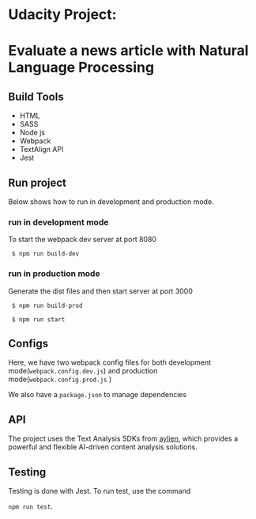 # Udacity Project:

# Evaluate a news article with Natural Language Processing

## Build Tools

- HTML
- SASS
- Node js
- Webpack
- TextAlign API
- Jest

## Run project

Below shows how to run in development and production mode.

### run in development mode

To start the webpack dev server at port 8080

` $ npm run build-dev`

### run in production mode

Generate the dist files and then start server at port 3000

` $ npm run build-prod`

` $ npm run start`

## Configs

Here, we have two webpack config files for both development mode(`webpack.config.dev.js`) and production mode(`webpack.config.prod.js` )

We also have a `package.json` to manage dependencies

## API

The project uses the Text Analysis SDKs from [aylien](https://aylien.com/text-api/sdks/), which provides a powerful and flexible AI-driven content analysis solutions.

## Testing

Testing is done with Jest. To run test, use the command

`npm run test`.
